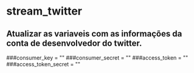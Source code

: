 # stream_twitter


## Atualizar as variaveis com as informações da conta de desenvolvedor do twitter.

###consumer_key = ""
###consumer_secret = ""
###access_token = ""
###access_token_secret = ""

